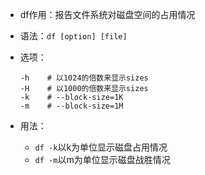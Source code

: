 - df作用：报告文件系统对磁盘空间的占用情况

- 语法：`df [option] [file]`

- 选项：

  ```
  -h	# 以1024的倍数来显示sizes
  -H	# 以1000的倍数来显示sizes
  -k	# --block-size=1K
  -m	# --block-size=1M
  ```

  

- 用法：
  - `df -k`以k为单位显示磁盘占用情况
  - `df -m`以m为单位显示磁盘战胜情况
